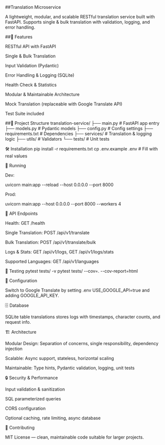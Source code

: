 ##Translation Microservice

A lightweight, modular, and scalable RESTful translation service built with FastAPI. Supports single & bulk translation with validation, logging, and error handling.

##🚀 Features

RESTful API with FastAPI

Single & Bulk Translation

Input Validation (Pydantic)

Error Handling & Logging (SQLite)

Health Check & Statistics

Modular & Maintainable Architecture

Mock Translation (replaceable with Google Translate API)

Test Suite included

##📁 Project Structure
translation-service/
├── main.py           # FastAPI app entry
├── models.py         # Pydantic models
├── config.py         # Config settings
├── requirements.txt  # Dependencies
├── services/         # Translation & logging logic
├── utils/            # Validators
└── tests/            # Unit tests

🛠 Installation
pip install -r requirements.txt
cp .env.example .env   # Fill with real values

🚀 Running

Dev:

uvicorn main:app --reload --host 0.0.0.0 --port 8000


Prod:

uvicorn main:app --host 0.0.0.0 --port 8000 --workers 4

🔌 API Endpoints

Health: GET /health

Single Translation: POST /api/v1/translate

Bulk Translation: POST /api/v1/translate/bulk

Logs & Stats: GET /api/v1/logs, GET /api/v1/logs/stats

Supported Languages: GET /api/v1/languages

🧪 Testing
pytest tests/ -v
pytest tests/ --cov=. --cov-report=html

🔧 Configuration

Switch to Google Translate by setting .env USE_GOOGLE_API=true and adding GOOGLE_API_KEY.

🗄️ Database

SQLite table translations stores logs with timestamps, character counts, and request info.

🏗 Architecture

Modular Design: Separation of concerns, single responsibility, dependency injection

Scalable: Async support, stateless, horizontal scaling

Maintainable: Type hints, Pydantic validation, logging, unit tests

🔒 Security & Performance

Input validation & sanitization

SQL parameterized queries

CORS configuration

Optional caching, rate limiting, async database

🤝 Contributing

MIT License — clean, maintainable code suitable for larger projects.
